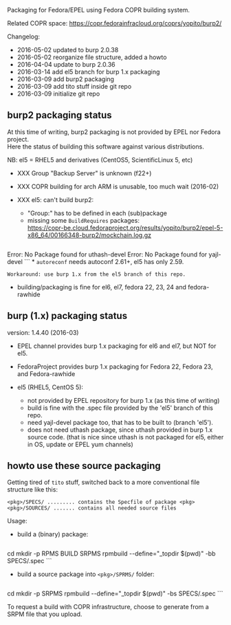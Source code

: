 
Packaging for Fedora/EPEL using Fedora COPR building system.

Related COPR space: https://copr.fedorainfracloud.org/coprs/yopito/burp2/

Changelog: 

* 2016-05-02 updated to burp 2.0.38
* 2016-05-02 reorganize file structure, added a howto
* 2016-04-04 update to burp 2.0.36
* 2016-03-14 add el5 branch for burp 1.x packaging
* 2016-03-09 add burp2 packaging
* 2016-03-09 add tito stuff inside git repo
* 2016-03-09 initialize git repo

## burp2 packaging status

At this time of writing, burp2 packaging is not provided by EPEL nor Fedora project.  
Here the status of building this software against various distributions.  

NB: el5 = RHEL5 and derivatives  (CentOS5, ScientificLinux 5, etc)

* XXX Group "Backup Server" is unknown (f22+)
* XXX COPR building for arch ARM is unusable, too much wait (2016-02)

* XXX el5: can't build burp2:
    * "Group:" has to be defined in each (sub)package
    * missing some `BuildRequires` packages:  
        https://copr-be.cloud.fedoraproject.org/results/yopito/burp2/epel-5-x86_64/00166348-burp2/mockchain.log.gz
        ```
Error: No Package found for uthash-devel
Error: No Package found for yajl-devel
        ```
    * `autoreconf` needs autoconf 2.61+, el5 has only 2.59.

    Workaround: use burp 1.x from the el5 branch of this repo.

* building/packaging is fine for el6, el7, fedora 22, 23, 24 and fedora-rawhide


## burp (1.x) packaging status

version: 1.4.40 (2016-03)

* EPEL channel provides burp 1.x packaging for el6 and el7, but NOT for el5.
* FedoraProject provides burp 1.x packaging for Fedora 22, Fedora 23, and Fedora-rawhide

* el5 (RHEL5, CentOS 5):
    * not provided by EPEL repository for burp 1.x (as this time of writing)
    * build is fine with the .spec file provided by the 'el5' branch of this repo.
    * need yajl-devel package too, that has to be built to (branch 'el5').
    * does not need uthash package, since uthash provided in burp 1.x source code.
        (that is nice since uthash is not packaged for el5, either in OS, update or EPEL yum channels)


## howto use these source packaging

Getting tired of `tito` stuff, switched back to a more conventional file structure like this: 

```
<pkg>/SPECS/ ......... contains the Specfile of package <pkg>
<pkg>/SOURCES/ ....... contains all needed source files
```

Usage: 

* build a (binary) package:  
    ```
cd <pkg>
mkdir -p RPMS BUILD SRPMS
rpmbuild --define="_topdir $(pwd)" -bb SPECS/<pkg>.spec
    ```

* build a source package into `<pkg>/SPRMS/` folder:  
    ```
cd <pkg>
mkdir -p SRPMS
rpmbuild --define="_topdir $(pwd)" -bs SPECS/<pkg>.spec
    ```

To request a build with COPR infrastructure, choose to generate from a SRPM file that you upload. 
